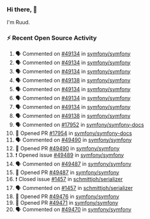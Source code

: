 ### Hi there, 👋

I'm Ruud.
 
### :zap: Recent Open Source Activity

<!--START_SECTION:activity-->
1. 🗣 Commented on [#49134](https://github.com/symfony/symfony/issues/49134) in [symfony/symfony](https://github.com/symfony/symfony)
2. 🗣 Commented on [#49134](https://github.com/symfony/symfony/issues/49134) in [symfony/symfony](https://github.com/symfony/symfony)
3. 🗣 Commented on [#49134](https://github.com/symfony/symfony/issues/49134) in [symfony/symfony](https://github.com/symfony/symfony)
4. 🗣 Commented on [#49138](https://github.com/symfony/symfony/issues/49138) in [symfony/symfony](https://github.com/symfony/symfony)
5. 🗣 Commented on [#49134](https://github.com/symfony/symfony/issues/49134) in [symfony/symfony](https://github.com/symfony/symfony)
6. 🗣 Commented on [#49134](https://github.com/symfony/symfony/issues/49134) in [symfony/symfony](https://github.com/symfony/symfony)
7. 🗣 Commented on [#49134](https://github.com/symfony/symfony/issues/49134) in [symfony/symfony](https://github.com/symfony/symfony)
8. 🗣 Commented on [#49138](https://github.com/symfony/symfony/issues/49138) in [symfony/symfony](https://github.com/symfony/symfony)
9. 🗣 Commented on [#17952](https://github.com/symfony/symfony-docs/issues/17952) in [symfony/symfony-docs](https://github.com/symfony/symfony-docs)
10. 💪 Opened PR [#17954](https://github.com/symfony/symfony-docs/pull/17954) in [symfony/symfony-docs](https://github.com/symfony/symfony-docs)
11. 🗣 Commented on [#49490](https://github.com/symfony/symfony/issues/49490) in [symfony/symfony](https://github.com/symfony/symfony)
12. 💪 Opened PR [#49490](https://github.com/symfony/symfony/pull/49490) in [symfony/symfony](https://github.com/symfony/symfony)
13. ❗️ Opened issue [#49489](https://github.com/symfony/symfony/issues/49489) in [symfony/symfony](https://github.com/symfony/symfony)
14. 🗣 Commented on [#49487](https://github.com/symfony/symfony/issues/49487) in [symfony/symfony](https://github.com/symfony/symfony)
15. 💪 Opened PR [#49487](https://github.com/symfony/symfony/pull/49487) in [symfony/symfony](https://github.com/symfony/symfony)
16. ❗️ Closed issue [#1457](https://github.com/schmittjoh/serializer/issues/1457) in [schmittjoh/serializer](https://github.com/schmittjoh/serializer)
17. 🗣 Commented on [#1457](https://github.com/schmittjoh/serializer/issues/1457) in [schmittjoh/serializer](https://github.com/schmittjoh/serializer)
18. 💪 Opened PR [#49476](https://github.com/symfony/symfony/pull/49476) in [symfony/symfony](https://github.com/symfony/symfony)
19. 💪 Opened PR [#49471](https://github.com/symfony/symfony/pull/49471) in [symfony/symfony](https://github.com/symfony/symfony)
20. 🗣 Commented on [#49470](https://github.com/symfony/symfony/issues/49470) in [symfony/symfony](https://github.com/symfony/symfony)
<!--END_SECTION:activity-->
